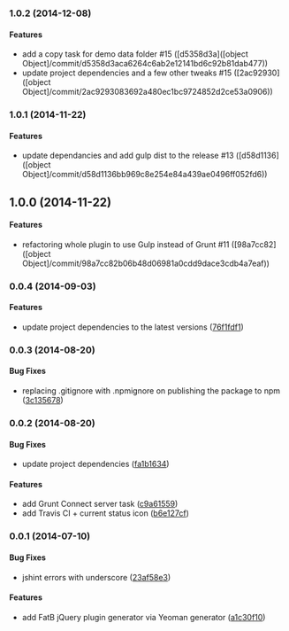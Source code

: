 ### 1.0.2 (2014-12-08)


#### Features

* add a copy task for demo data folder #15 ([d5358d3a]([object Object]/commit/d5358d3aca6264c6ab2e12141bd6c92b81dab477))
* update project dependencies and a few other tweaks #15 ([2ac92930]([object Object]/commit/2ac9293083692a480ec1bc9724852d2ce53a0906))


### 1.0.1 (2014-11-22)


#### Features

* update dependancies and add gulp dist to the release #13 ([d58d1136]([object Object]/commit/d58d1136bb969c8e254e84a439ae0496ff052fd6))


## 1.0.0 (2014-11-22)


#### Features

* refactoring whole plugin to use Gulp instead of Grunt #11 ([98a7cc82]([object Object]/commit/98a7cc82b06b48d06981a0cdd9dace3cdb4a7eaf))


### 0.0.4 (2014-09-03)


#### Features

* update project dependencies to the latest versions ([76f1fdf1](git@github.com:martinjezek/generator-fatb/commit/76f1fdf10e51068e3ecd402af7f9806e47aa64cd))


### 0.0.3 (2014-08-20)


#### Bug Fixes

* replacing .gitignore with .npmignore on publishing the package to npm ([3c135678](git@github.com:martinjezek/generator-fatb/commit/3c13567888ce67aa317f23bc081070cda959fd81))


### 0.0.2 (2014-08-20)


#### Bug Fixes

* update project dependencies ([fa1b1634](git@github.com:martinjezek/generator-fatb/commit/fa1b163495719c465eb15b8d8fc120bb68d5283c))


#### Features

* add Grunt Connect server task ([c9a61559](git@github.com:martinjezek/generator-fatb/commit/c9a61559aba6217a9e45529beba0c7dfaf5f55ae))
* add Travis CI + current status icon ([b6e127cf](git@github.com:martinjezek/generator-fatb/commit/b6e127cf83145f3bb1e2ba7265a5526312962eee))


### 0.0.1 (2014-07-10)


#### Bug Fixes

* jshint errors with underscore ([23af58e3](git@github.com:martinjezek/generator-fatb/commit/23af58e3fd7f40ca5741d0742dd87dc482eb3f76))


#### Features

* add FatB jQuery plugin generator via Yeoman generator ([a1c30f10](git@github.com:martinjezek/generator-fatb/commit/a1c30f10f643fe86c01b5635152df54d51ac677c))
